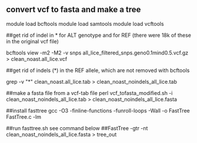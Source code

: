 ## convert vcf to fasta and make a tree

module load bcftools
module load samtools
module load vcftools


##get rid of indel in * for ALT genotype and for REF (there were 18k of these in the original vcf file)

bcftools view -m2 -M2 -v snps all_lice_filtered_snps.geno0.1mind0.5.vcf.gz > clean_noast.all_lice.vcf

##get rid of indels (*) in the REF allele, which are not removed with bcftools

grep -v "*" clean_noast.all_lice.tab > clean_noast_noindels_all_lice.tab

##make a fasta file from a vcf-tab file
perl vcf_tofasta_modified.sh -i clean_noast_noindels_all_lice.tab > clean_noast_noindels_all_lice.fasta

##install fasttree
gcc -O3 -finline-functions -funroll-loops -Wall -o FastTree FastTree.c -lm

##run fasttree.sh see command below
##FastTree -gtr -nt clean_noast_noindels_all_lice.fasta > tree_out
